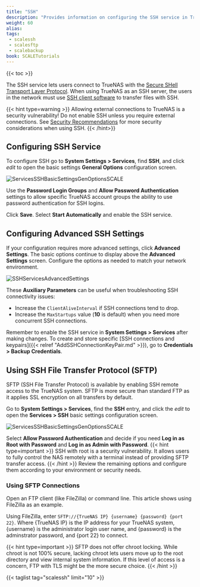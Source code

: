 ```yaml
---
title: "SSH"
description: "Provides information on configuring the SSH service in TrueNAS SCALE and using an SFTP connection."
weight: 60
alias: 
tags:
 - scalessh
 - scalesftp
 - scalebackup
book: SCALETutorials
---
```


{{< toc >}}


The SSH service lets users connect to TrueNAS with the [Secure SHell Transport Layer Protocol](https://tools.ietf.org/html/rfc4253).
When using TrueNAS as an SSH server, the users in the network must use [SSH client software](https://www.bing.com/search?q=SSH%20client%20software) to transfer files with SSH.

{{< hint type=warning >}}
Allowing external connections to TrueNAS is a security vulnerability!
Do not enable SSH unless you require external connections.
See [Security Recommendations](https://www.truenas.com/docs/solutions/optimizations/security/) for more security considerations when using SSH.
{{< /hint>}}

## Configuring SSH Service

To configure SSH go to **System Settings > Services**, find **SSH**, and click <i class="material-icons" aria-hidden="true" title="Configure">edit</i> to open the basic settings **General Options** configuration screen.

![ServicesSSHBasicSettingsGenOptionsSCALE](/images/SCALE/SystemSettings/ServicesSSHBasicSettingsGenOptionsSCALE.png "SSH Basic Settings General Options")

Use the **Password Login Groups** and **Allow Password Authentication** settings to allow specific TrueNAS account groups the ability to use password authentication for SSH logins.

Click **Save**. Select **Start Automatically** and enable the SSH service.

## Configuring Advanced SSH Settings
If your configuration requires more advanced settings, click **Advanced Settings**.
The basic options continue to display above the **Advanced Settings** screen.
Configure the options as needed to match your network environment.

![SSHServicesAdvancedSettings](/images/SCALE/SystemSettings/SSHServicesAdvancedSettings.png "SSH Settings Advanced Options")

These **Auxiliary Parameters** can be useful when troubleshooting SSH connectivity issues:

* Increase the `ClientAliveInterval` if SSH connections tend to drop.
* Increase the `MaxStartups` value (**10** is default) when you need more concurrent SSH connections.

Remember to enable the SSH service in **System Settings > Services** after making changes.
To create and store specific [SSH connections and keypairs]({{< relref "AddSSHConnectionKeyPair.md" >}}), go to **Credentials > Backup Credentials**.

## Using SSH File Transfer Protocol (SFTP)

SFTP (SSH File Transfer Protocol) is available by enabling SSH remote access to the TrueNAS system.
SFTP is more secure than standard FTP as it applies SSL encryption on all transfers by default.

Go to **System Settings > Services**, find the **SSH** entry, and click the <i class="material-icons" aria-hidden="true" title="Configure">edit</i> to open the **Services > SSH** basic settings configuration screen.

![ServicesSSHBasicSettingsGenOptionsSCALE](/images/SCALE/SystemSettings/ServicesSSHBasicSettingsGenOptionsSCALE.png "SSH Basic Settings General Options")

Select **Allow Password Authentication** and decide if you need **Log in as Root with Password** and **Log in as Admin with Password**.
{{< hint type=important >}}
SSH with root is a security vulnerability. It allows users to fully control the NAS remotely with a terminal instead of providing SFTP transfer access.
{{< /hint >}}
Review the remaining options and configure them according to your environment or security needs.

### Using SFTP Connections

Open an FTP client (like FileZilla) or command line.
This article shows using FileZilla as an example.

Using FileZilla, enter `SFTP://{TrueNAS IP} {username} {password} {port 22}`. Where {TrueNAS IP} is the IP address for your TrueNAS system, {username} is the administrator login user name, and {password} is the adminstrator password, and {port 22} to connect.

{{< hint type=important >}}
SFTP does not offer chroot locking.
While chroot is not 100% secure, lacking chroot lets users move up to the root directory and view internal system information.
If this level of access is a concern, FTP with TLS might be the more secure choice.
{{< /hint >}}

{{< taglist tag="scalessh" limit="10" >}}
